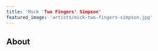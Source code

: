 ```yaml
---
title: 'Mick 'Two Fingers' Simpson'
featured_image: 'artists/mick-two-fingers-simpson.jpg'
---
```


## About


